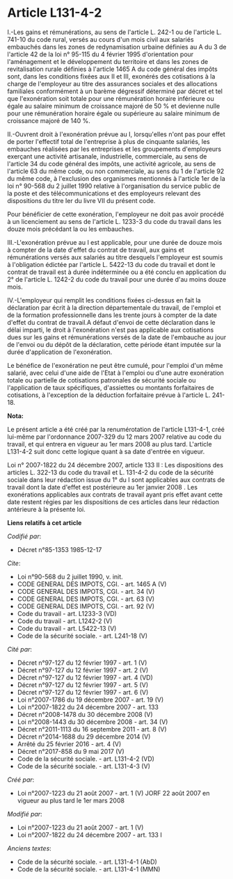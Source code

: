 # Article L131-4-2

I.-Les gains et rémunérations, au sens de l'article L. 242-1 ou de l'article L. 741-10 du code rural, versés au cours d'un
mois civil aux salariés embauchés dans les zones de redynamisation urbaine définies au A du 3 de l'article 42 de la loi n°
95-115 du 4 février 1995 d'orientation pour l'aménagement et le développement du territoire et dans les zones de
revitalisation rurale définies à l'article 1465 A du code général des impôts sont, dans les conditions fixées aux II et III,
exonérés des cotisations à la charge de l'employeur au titre des assurances sociales et des allocations familiales
conformément à un barème dégressif déterminé par décret et tel que l'exonération soit totale pour une rémunération horaire
inférieure ou égale au salaire minimum de croissance majoré de 50 % et devienne nulle pour une rémunération horaire égale ou
supérieure au salaire minimum de croissance majoré de 140 %. 

II.-Ouvrent droit à l'exonération prévue au I, lorsqu'elles n'ont pas pour effet de porter l'effectif total de l'entreprise à
plus de cinquante salariés, les embauches réalisées par les entreprises et les groupements d'employeurs exerçant une activité
artisanale, industrielle, commerciale, au sens de l'article 34 du code général des impôts, une activité agricole, au sens de
l'article 63 du même code, ou non commerciale, au sens du 1 de l'article 92 du même code, à l'exclusion des organismes
mentionnés à l'article 1er de la loi n° 90-568 du 2 juillet 1990 relative à l'organisation du service public de la poste et
des télécommunications et des employeurs relevant des dispositions du titre Ier du livre VII du présent code. 

Pour bénéficier de cette exonération, l'employeur ne doit pas avoir procédé à un licenciement au sens de l'article L. 1233-3
du code du travail dans les douze mois précédant la ou les embauches. 

III.-L'exonération prévue au I est applicable, pour une durée de douze mois à compter de la date d'effet du contrat de
travail, aux gains et rémunérations versés aux salariés au titre desquels l'employeur est soumis à l'obligation édictée par
l'article L. 5422-13 du code du travail et dont le contrat de travail est à durée indéterminée ou a été conclu en application
du 2° de l'article L. 1242-2 du code du travail pour une durée d'au moins douze mois. 

IV.-L'employeur qui remplit les conditions fixées ci-dessus en fait la déclaration par écrit à la direction départementale du
travail, de l'emploi et de la formation professionnelle dans les trente jours à compter de la date d'effet du contrat de
travail.A défaut d'envoi de cette déclaration dans le délai imparti, le droit à l'exonération n'est pas applicable aux
cotisations dues sur les gains et rémunérations versés de la date de l'embauche au jour de l'envoi ou du dépôt de la
déclaration, cette période étant imputée sur la durée d'application de l'exonération. 

Le bénéfice de l'exonération ne peut être cumulé, pour l'emploi d'un même salarié, avec celui d'une aide de l'Etat à l'emploi
ou d'une autre exonération totale ou partielle de cotisations patronales de sécurité sociale ou l'application de taux
spécifiques, d'assiettes ou montants forfaitaires de cotisations, à l'exception de la déduction forfaitaire prévue à
l'article L. 241-18.

**Nota:**

Le présent article a été créé par la renumérotation de l'article L131-4-1, créé lui-même par l'ordonnance 2007-329 du 12 mars
2007 relative au code du travail, et qui entrera en vigueur au 1er mars 2008 au plus tard. L'article L131-4-2 suit donc cette
logique quant à sa date d'entrée en vigueur.

Loi n° 2007-1822 du 24 décembre 2007, article 133 II : Les dispositions des articles L. 322-13 du code du travail et L.
131-4-2 du code de la sécurité sociale dans leur rédaction issue du 1° du I sont applicables aux contrats de travail dont la
date d'effet est postérieure au 1er janvier 2008
. Les exonérations applicables aux contrats de travail ayant pris effet avant cette date restent régies par les dispositions
de ces articles dans leur rédaction antérieure à la présente loi.

**Liens relatifs à cet article**

_Codifié par_:

  - Décret n°85-1353 1985-12-17

_Cite_:

  - Loi n°90-568 du 2 juillet 1990, v. init.
  - CODE GENERAL DES IMPOTS, CGI. - art. 1465 A (V)
  - CODE GENERAL DES IMPOTS, CGI. - art. 34 (V)
  - CODE GENERAL DES IMPOTS, CGI. - art. 63 (V)
  - CODE GENERAL DES IMPOTS, CGI. - art. 92 (V)
  - Code du travail - art. L1233-3 (VD)
  - Code du travail - art. L1242-2 (V)
  - Code du travail - art. L5422-13 (V)
  - Code de la sécurité sociale. - art. L241-18 (V)

_Cité par_:

  - Décret n°97-127 du 12 février 1997 - art. 1 (V)
  - Décret n°97-127 du 12 février 1997 - art. 2 (V)
  - Décret n°97-127 du 12 février 1997 - art. 4 (VD)
  - Décret n°97-127 du 12 février 1997 - art. 5 (V)
  - Décret n°97-127 du 12 février 1997 - art. 6 (V)
  - Loi n°2007-1786 du 19 décembre 2007 - art. 19 (V)
  - Loi n°2007-1822 du 24 décembre 2007 - art. 133
  - Décret n°2008-1478 du 30 décembre 2008 (V)
  - Loi n°2008-1443 du 30 décembre 2008 - art. 34 (V)
  - Décret n°2011-1113 du 16 septembre 2011 - art. 8 (V)
  - Décret n°2014-1688 du 29 décembre 2014 (V)
  - Arrêté du 25 février 2016 - art. 4 (V)
  - Décret n°2017-858 du 9 mai 2017 (V)
  - Code de la sécurité sociale. - art. L131-4-2 (VD)
  - Code de la sécurité sociale. - art. L131-4-3 (V)

_Créé par_:

  - Loi n°2007-1223 du 21 août 2007 - art. 1 (V) JORF 22 août 2007 en vigueur au plus tard le 1er mars 2008

_Modifié par_:

  - Loi n°2007-1223 du 21 août 2007 - art. 1 (V)
  - Loi n°2007-1822 du 24 décembre 2007 - art. 133 I

_Anciens textes_:

  - Code de la sécurité sociale. - art. L131-4-1 (AbD)
  - Code de la sécurité sociale. - art. L131-4-1 (MMN)
